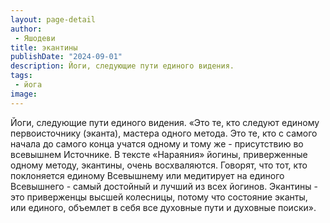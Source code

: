 ```yaml
---
layout: page-detail
author:
 - Яшодеви
title: экантины
publishDate: "2024-09-01"
description: Йоги, следующие пути единого видения.
tags:
 - йога
image: 
---
```


Йоги, следующие пути единого видения.
	«Это те, кто следуют единому первоисточнику (эканта), мастера одного метода. Это те, кто с самого начала до самого конца учатся одному и тому же - присутствию во всевышнем Источнике. В тексте «Нараяния» йогины, приверженные одному методу, экантины, очень восхваляются. Говорят, что тот, кто поклоняется единому Всевышнему или медитирует на единого Всевышнего - самый достойный и лучший из всех йогинов. Экантины - это приверженцы высшей колесницы, потому что состояние эканты, или единого, объемлет в себя все духовные пути и духовные поиски».

